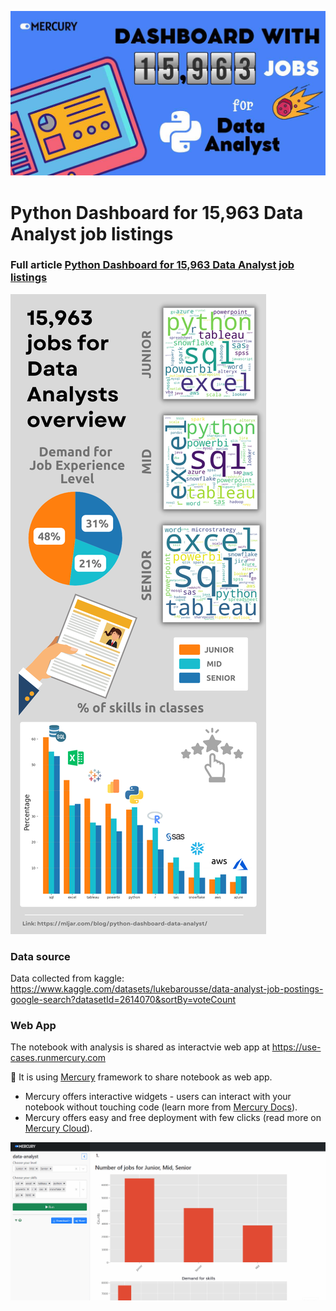 ![](https://raw.githubusercontent.com/mljar/mercury-examples/main/use-cases/data-analyst-job/media/banner.jpg)

# Python Dashboard for 15,963 Data Analyst job listings

### Full article [Python Dashboard for 15,963 Data Analyst job listings](https://mljar.com/blog/python-dashboard-data-analyst/)

![](https://raw.githubusercontent.com/mljar/mercury-examples/main/use-cases/data-analyst-job/media/data-analysts-overview.png)

### Data source

Data collected from kaggle:
https://www.kaggle.com/datasets/lukebarousse/data-analyst-job-postings-google-search?datasetId=2614070&sortBy=voteCount


### Web App

The notebook with analysis is shared as interactvie  web app at https://use-cases.runmercury.com

🧰 It is using [Mercury](https://github.com/mljar/mercury) framework to share notebook as web app. 
- Mercury offers interactive widgets - users can interact with your notebook without touching code (learn more from [Mercury Docs](https://runmercury.com/docs/)).
- Mercury offers easy and free deployment with few clicks (read more on [Mercury Cloud](https://cloud.runmercury.com)).

![](https://raw.githubusercontent.com/mljar/mercury-examples/main/use-cases/data-analyst-job/media/mercury-web-app.gif)




